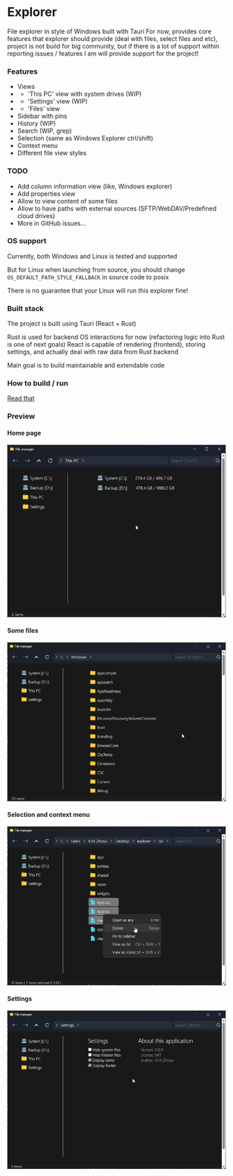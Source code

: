 # Explorer

File explorer in style of Windows built with Tauri
For now, provides core features that explorer should provide (deal with files, select files and etc), project is not build for big community, but if there is a lot of support within reporting issues / features I am will provide support for the project!

### Features

- Views
- - 'This PC' view with system drives (WIP)
- - 'Settings' view (WIP)
- - 'Files' view
- Sidebar with pins
- History (WIP)
- Search (WIP, grep)
- Selection (same as Windows Explorer ctrl/shift)
- Context menu
- Different file view styles

### TODO

- Add column information view (like, Windows explorer)
- Add properties view
- Allow to view content of some files
- Allow to have paths with external sources (SFTP/WebDAV/Predefined cloud drives)
- More in GitHub issues...

### OS support

Currently, both Windows and Linux is tested and supported

But for Linux when launching from source, you should change
`OS_DEFAULT_PATH_STYLE_FALLBACK` in source code to posix

There is no guarantee that your Linux will run this explorer fine!

### Built stack

The project is built using Tauri (React + Rust)

Rust is used for backend OS interactions for now (refactoring logic into Rust is one of next goals)
React is capable of rendering (frontend), storing settings, and actually deal with raw data from Rust backend

Main goal is to build maintainable and extendable code

### How to build / run

[Read that](docs/readme/HOW_TO_BUILD.md)

### Preview

#### Home page

![](docs/readme/images/home.png)

#### Some files

![](docs/readme/images/files.png)

#### Selection and context menu

![](docs/readme/images/selection.png)

#### Settings

![](docs/readme/images/settings.png)
